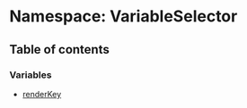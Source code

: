 # Namespace: VariableSelector

## Table of contents

### Variables

* [renderKey](/auto-docs/form-materials/variables/VariableSelector.renderKey.md)
